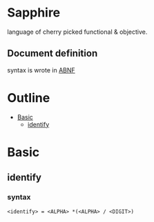 # Sapphire
language of cherry picked functional & objective.

## Document definition
syntax is wrote in [ABNF](https://en.wikipedia.org/wiki/Augmented_Backus–Naur_form)

# Outline

* [Basic](#Basic)
    * [identify](#identify)

# Basic

## identify
### syntax
```
<identify> = <ALPHA> *(<ALPHA> / <DIGIT>)
```
